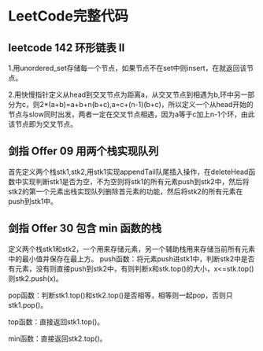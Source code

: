# LeetCode完整代码
## leetcode 142 环形链表 II
1.用unordered_set存储每一个节点，如果节点不在set中则insert，在就返回该节点。

2.用快慢指针定义从head到交叉节点为距离a，从交叉节点到相遇为b,环中另一部分为c，则2*(a+b)=a+b+n(b+c),a=c+(n-1)(b+c)，所以定义一个从head开始的节点与slow同时出发，两者一定在交叉节点相遇，因为a等于c加上n-1个环，由此该节点即为交叉节点。

## 剑指 Offer 09 用两个栈实现队列
首先定义两个栈stk1,stk2,用stk1实现appendTail队尾插入操作，在deleteHead函数中实现判断stk1是否为空，不为空则将stk1的所有元素push到stk2中，然后将stk2的第一个元素出栈实现队列删除首元素的功能，然后将stk2的所有元素在push到stk1中。

## 剑指 Offer 30 包含 min 函数的栈
定义两个栈stk1和stk2，一个用来存储元素，另一个辅助栈用来存储当前所有元素中的最小值并保存在最上方。
push函数：将元素push进stk1中，判断stk2中是否有元素，没有则直接push到stk2中，有则判断x和stk.top()的大小，x<=stk.top()则stk2.push(x)。

pop函数：判断stk1.top()和stk2.top()是否相等，相等则一起pop，否则只stk1.pop()。

top函数：直接返回stk1.top()。

min函数：直接返回stk2.top()。
